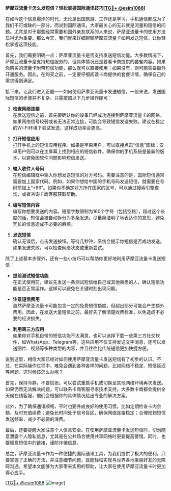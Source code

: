 **萨摩亚流量卡怎么发短信？轻松掌握国际通讯技巧[[TG💪+ @esim1088](https://t.me/s/esim1088)]**

在如今这个信息爆炸的时代，无论是出国旅游、工作还是学习，手机通信都成为了我们不可或缺的一部分。而说到国际通讯，大家最关心的无非就是流量和短信的问题。尤其是对于那些经常需要和国外亲友联系的人来说，萨摩亚流量卡的使用方法显得尤为重要。那么今天，我们就来详细聊聊萨摩亚流量卡如何发送短信，让你轻松掌握这项技能。

首先，我们需要明确一点：萨摩亚流量卡是否支持发送短信功能。大多数情况下，萨摩亚流量卡是支持短信服务的，但具体情况还是要看卡商提供的套餐内容。如果你购买的流量卡附带短信功能，那么就可以直接使用；如果没有，则可能需要额外开通服务。因此，在购买之前，一定要仔细阅读卡商提供的套餐详情，确保自己的需求得到满足。

接下来，让我们进入正题——如何使用萨摩亚流量卡发送短信。一般来说，发送国际短信的步骤并不复杂，只需按照以下几步操作即可：

1. **检查网络连接**  
   在发送短信之前，首先要确认你的设备已经成功连接到萨摩亚流量卡的网络。如果网络信号较弱或者无法正常连接，可能会导致短信发送失败。建议在稳定的Wi-Fi环境下尝试发送，这样成功率会更高。

2. **打开短信应用**  
   打开手机上的短信应用程序。如果是苹果用户，可以直接点击“信息”图标；安卓用户则可以在主屏幕上找到相应的短信软件。确保你的手机系统是最新的版本，以避免因软件问题影响短信发送。

3. **输入收件人号码**  
   在短信编辑框中输入你想发送短信的对方号码。需要注意的是，国际短信通常需要加上国家代码。例如，如果你想给中国的手机号码发送短信，就需要在号码前加上“+86”。如果你不确定对方所在国家的区号，可以通过搜索引擎查询，或者咨询卡商客服获取帮助。

4. **编写短信内容**  
   编写你想要发送的内容。短信字数限制为160个字符（包括空格），超过这个长度的话，短信会被自动拆分为多条发送。尽量简洁明了地表达你的意思，避免冗长的信息造成不必要的麻烦。

5. **发送短信**  
   确认无误后，点击发送按钮。等待几秒钟，系统会提示你短信是否成功发送。如果发送失败，可以检查网络状态或重新尝试。

除了上述基本步骤外，还有一些小技巧可以帮助你更好地利用萨摩亚流量卡发送短信：

- **提前测试短信功能**  
   在正式使用前，建议先发送一条测试短信给自己或其他熟悉的人，确认短信功能是否正常运作。这样可以避免在关键时刻出现问题。

- **注意短信费用**  
   虽然萨摩亚流量卡可能包含一定的免费短信额度，但超出部分可能会产生额外费用。因此，在发送大量短信之前，最好先了解清楚收费标准，以免造成不必要的经济损失。

- **利用第三方应用**  
   如果你对手机自带的短信功能不太满意，也可以选择下载一些第三方社交软件，如WhatsApp、Telegram等。这些应用不仅支持发送文字消息，还可以发送图片、视频等多种类型的内容，并且往往比传统短信更加快捷方便。

说到这里，相信大家已经对如何使用萨摩亚流量卡发送短信有了初步的认识。不过，在实际操作过程中，难免会遇到各种各样的问题。比如网络不稳定、短信延迟等问题，这时候该怎么办呢？

首先，保持冷静，不要慌张。可以尝试重启手机或切换至其他网络环境再次发送。如果仍然无法解决问题，可以联系卡商客服寻求技术支持。大多数卡商都会提供全天候在线客服，他们会根据你的具体情况给出专业的解决方案。

此外，为了确保通讯顺畅，平时也要养成良好的使用习惯。比如定期检查卡内余额，及时充值续费；避免长时间处于信号盲区，确保网络连接稳定；合理规划短信发送频率，减少不必要的浪费。

最后，还要提醒大家注意个人信息安全。在使用萨摩亚流量卡发送短信时，切勿随意泄露个人隐私信息，尤其是在公共场合使用共享网络时更要提高警惕。同时，也要留意短信中的链接，谨防诈骗信息。

总之，萨摩亚流量卡作为一种便捷的国际通讯工具，为我们提供了极大的便利。只要掌握了正确的方法，并注意细节问题，就能轻松实现与世界各地亲朋好友的无障碍沟通。希望本文能够为大家带来实用的帮助，让大家在使用萨摩亚流量卡时更加得心应手。

[[TG💪+ @esim1088](https://t.me/s/esim1088) ![Image](https://i.postimg.cc/4NQfJmqS/Snipaste-2025-05-13-00-14-12.png)]
